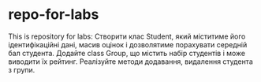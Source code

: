 # repo-for-labs
This is repository for labs:
Створити клас Student, який міститиме його ідентифікаційні дані, масив оцінок і дозволятиме порахувати середній бал студента.
Додайте class Group, що містить набір студентів і може виводити їх рейтинг. Реалізуйте методи додавання, видалення студента з групи.

